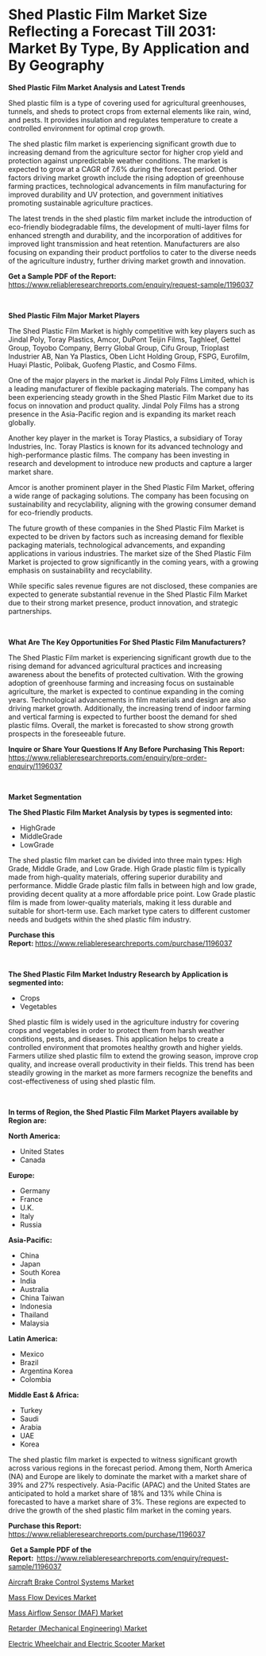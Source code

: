 <p><h1>Shed Plastic Film Market Size Reflecting a Forecast Till 2031: Market By Type, By Application and By Geography</h1></p><p><strong>Shed Plastic Film Market Analysis and Latest Trends</strong></p>
<p><p>Shed plastic film is a type of covering used for agricultural greenhouses, tunnels, and sheds to protect crops from external elements like rain, wind, and pests. It provides insulation and regulates temperature to create a controlled environment for optimal crop growth.</p><p>The shed plastic film market is experiencing significant growth due to increasing demand from the agriculture sector for higher crop yield and protection against unpredictable weather conditions. The market is expected to grow at a CAGR of 7.6% during the forecast period. Other factors driving market growth include the rising adoption of greenhouse farming practices, technological advancements in film manufacturing for improved durability and UV protection, and government initiatives promoting sustainable agriculture practices.</p><p>The latest trends in the shed plastic film market include the introduction of eco-friendly biodegradable films, the development of multi-layer films for enhanced strength and durability, and the incorporation of additives for improved light transmission and heat retention. Manufacturers are also focusing on expanding their product portfolios to cater to the diverse needs of the agriculture industry, further driving market growth and innovation.</p></p>
<p><strong>Get a Sample PDF of the Report:&nbsp;</strong> <a href="https://www.reliableresearchreports.com/enquiry/request-sample/1196037">https://www.reliableresearchreports.com/enquiry/request-sample/1196037</a></p>
<p>&nbsp;</p>
<p><strong>Shed Plastic Film Major Market Players</strong></p>
<p><p>The Shed Plastic Film Market is highly competitive with key players such as Jindal Poly, Toray Plastics, Amcor, DuPont Teijin Films, Taghleef, Gettel Group, Toyobo Company, Berry Global Group, Cifu Group, Trioplast Industrier AB, Nan Ya Plastics, Oben Licht Holding Group, FSPG, Eurofilm, Huayi Plastic, Polibak, Guofeng Plastic, and Cosmo Films.</p><p>One of the major players in the market is Jindal Poly Films Limited, which is a leading manufacturer of flexible packaging materials. The company has been experiencing steady growth in the Shed Plastic Film Market due to its focus on innovation and product quality. Jindal Poly Films has a strong presence in the Asia-Pacific region and is expanding its market reach globally.</p><p>Another key player in the market is Toray Plastics, a subsidiary of Toray Industries, Inc. Toray Plastics is known for its advanced technology and high-performance plastic films. The company has been investing in research and development to introduce new products and capture a larger market share.</p><p>Amcor is another prominent player in the Shed Plastic Film Market, offering a wide range of packaging solutions. The company has been focusing on sustainability and recyclability, aligning with the growing consumer demand for eco-friendly products.</p><p>The future growth of these companies in the Shed Plastic Film Market is expected to be driven by factors such as increasing demand for flexible packaging materials, technological advancements, and expanding applications in various industries. The market size of the Shed Plastic Film Market is projected to grow significantly in the coming years, with a growing emphasis on sustainability and recyclability.</p><p>While specific sales revenue figures are not disclosed, these companies are expected to generate substantial revenue in the Shed Plastic Film Market due to their strong market presence, product innovation, and strategic partnerships.</p></p>
<p>&nbsp;</p>
<p><strong>What Are The Key Opportunities For Shed Plastic Film Manufacturers?</strong></p>
<p><p>The Shed Plastic Film market is experiencing significant growth due to the rising demand for advanced agricultural practices and increasing awareness about the benefits of protected cultivation. With the growing adoption of greenhouse farming and increasing focus on sustainable agriculture, the market is expected to continue expanding in the coming years. Technological advancements in film materials and design are also driving market growth. Additionally, the increasing trend of indoor farming and vertical farming is expected to further boost the demand for shed plastic films. Overall, the market is forecasted to show strong growth prospects in the foreseeable future.</p></p>
<p><strong>Inquire or Share Your Questions If Any Before Purchasing This Report:</strong> <a href="https://www.reliableresearchreports.com/enquiry/pre-order-enquiry/1196037">https://www.reliableresearchreports.com/enquiry/pre-order-enquiry/1196037</a></p>
<p>&nbsp;</p>
<p><strong>Market Segmentation</strong></p>
<p><strong>The Shed Plastic Film Market Analysis by types is segmented into:</strong></p>
<p><ul><li>HighGrade</li><li>MiddleGrade</li><li>LowGrade</li></ul></p>
<p><p>The shed plastic film market can be divided into three main types: High Grade, Middle Grade, and Low Grade. High Grade plastic film is typically made from high-quality materials, offering superior durability and performance. Middle Grade plastic film falls in between high and low grade, providing decent quality at a more affordable price point. Low Grade plastic film is made from lower-quality materials, making it less durable and suitable for short-term use. Each market type caters to different customer needs and budgets within the shed plastic film industry.</p></p>
<p><strong>Purchase this Report:&nbsp;</strong><a href="https://www.reliableresearchreports.com/purchase/1196037">https://www.reliableresearchreports.com/purchase/1196037</a></p>
<p>&nbsp;</p>
<p><strong>The Shed Plastic Film Market Industry Research by Application is segmented into:</strong></p>
<p><ul><li>Crops</li><li>Vegetables</li></ul></p>
<p><p>Shed plastic film is widely used in the agriculture industry for covering crops and vegetables in order to protect them from harsh weather conditions, pests, and diseases. This application helps to create a controlled environment that promotes healthy growth and higher yields. Farmers utilize shed plastic film to extend the growing season, improve crop quality, and increase overall productivity in their fields. This trend has been steadily growing in the market as more farmers recognize the benefits and cost-effectiveness of using shed plastic film.</p></p>
<p>&nbsp;</p>
<p><strong>In terms of Region, the Shed Plastic Film Market Players available by Region are:</strong></p>
<p>
    <p> <strong> North America: </strong>
        <ul>
            <li>United States</li>
            <li>Canada</li>
        </ul>
        </p> 
    <p> <strong> Europe: </strong>
        <ul>
            <li>Germany</li>
            <li>France</li>
            <li>U.K.</li>
            <li>Italy</li>
            <li>Russia</li>
        </ul>
        </p> 
    <p> <strong> Asia-Pacific: </strong>
        <ul>
            <li>China</li>
            <li>Japan</li>
            <li>South Korea</li>
            <li>India</li>
            <li>Australia</li>
            <li>China Taiwan</li>
            <li>Indonesia</li>
            <li>Thailand</li>
            <li>Malaysia</li>
        </ul>
        </p> 
    <p> <strong> Latin America: </strong>
        <ul>
            <li>Mexico</li>
            <li>Brazil</li>
            <li>Argentina Korea</li>
            <li>Colombia</li>
        </ul>
        </p> 
    <p> <strong> Middle East & Africa: </strong>
        <ul>
            <li>Turkey</li>
            <li>Saudi</li>
            <li>Arabia</li>
            <li>UAE</li>
            <li>Korea</li>
        </ul>
    </p>
    </p>
<p><p>The shed plastic film market is expected to witness significant growth across various regions in the forecast period. Among them, North America (NA) and Europe are likely to dominate the market with a market share of 39% and 27% respectively. Asia-Pacific (APAC) and the United States are anticipated to hold a market share of 18% and 13% while China is forecasted to have a market share of 3%. These regions are expected to drive the growth of the shed plastic film market in the coming years.</p></p>
<p><strong>Purchase this Report: </strong><a href="https://www.reliableresearchreports.com/purchase/1196037">https://www.reliableresearchreports.com/purchase/1196037</a></p>
<p>&nbsp;<strong>Get a Sample PDF of the Report:&nbsp;&nbsp;</strong><a href="https://www.reliableresearchreports.com/enquiry/request-sample/1196037">https://www.reliableresearchreports.com/enquiry/request-sample/1196037</a></p>
<p><strong></strong></p>
<p><p><a href="https://medium.com/@garettbauch/decoding-aircraft-brake-control-systems-market-metrics-market-share-trends-and-growth-patterns-556a4179780f">Aircraft Brake Control Systems Market</a></p><p><a href="https://medium.com/@garettbauch/mass-flow-devices-market-exploring-market-share-market-trends-and-future-growth-62a2fd7b63d0">Mass Flow Devices Market</a></p><p><a href="https://medium.com/@garettbauch/mass-airflow-sensor-maf-market-size-cagr-trends-2024-2030-ee9d60aaa6c5">Mass Airflow Sensor (MAF) Market</a></p><p><a href="https://medium.com/@garettbauch/retarder-mechanical-engineering-market-size-cagr-trends-2024-2030-2379cab578a5">Retarder (Mechanical Engineering) Market</a></p><p><a href="https://medium.com/@garettbauch/electric-wheelchair-and-electric-scooter-market-size-and-market-trends-complete-industry-overview-6f3a4bcad565">Electric Wheelchair and Electric Scooter Market</a></p></p>